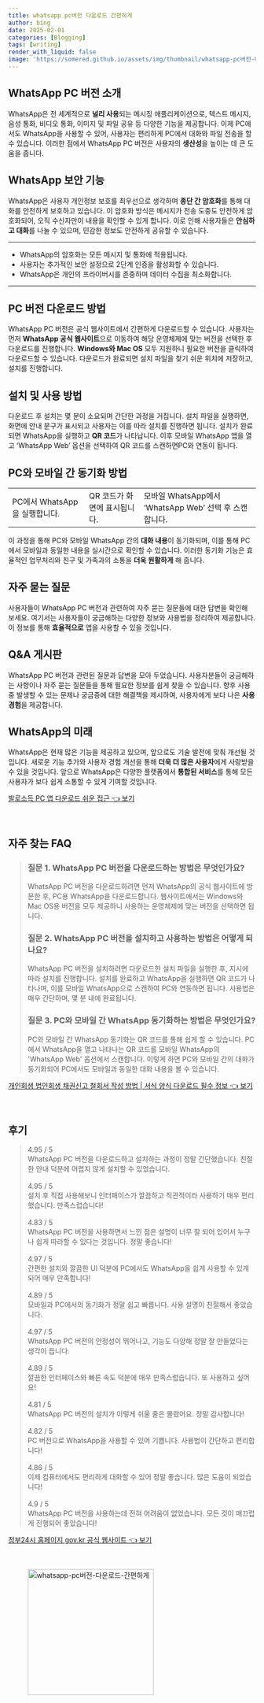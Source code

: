 ```yaml
---
title: whatsapp pc버전 다운로드 간편하게
author: bing
date: 2025-02-01
categories: [Blogging]
tags: [writing]
render_with_liquid: false
image: 'https://somered.github.io/assets/img/thumbnail/whatsapp-pc버전-다운로드-간편하게.webp'
---
```



<h2 id='WhatsApp_PC_버전_소개'>WhatsApp PC 버전 소개</h2>

<p>WhatsApp은 전 세계적으로 <b>널리 사용</b>되는 메시징 애플리케이션으로, 텍스트 메시지, 음성 통화, 비디오 통화, 이미지 및 파일 공유 등 다양한 기능을 제공합니다. 이제 PC에서도 WhatsApp을 사용할 수 있어, 사용자는 편리하게 PC에서 대화와 파일 전송을 할 수 있습니다. 이러한 점에서 WhatsApp PC 버전은 사용자의 <b>생산성</b>을 높이는 데 큰 도움을 줍니다.</p>

<h2 id='WhatsApp_보안_기능'>WhatsApp 보안 기능</h2>

<p>WhatsApp은 사용자 개인정보 보호를 최우선으로 생각하며 <b>종단 간 암호화</b>를 통해 대화를 안전하게 보호하고 있습니다. 이 암호화 방식은 메시지가 전송 도중도 안전하게 암호화되어, 오직 수신자만이 내용을 확인할 수 있게 합니다. 이로 인해 사용자들은 <b>안심하고 대화</b>를 나눌 수 있으며, 민감한 정보도 안전하게 공유할 수 있습니다.</p>

<hr />

<ul>
    <li>WhatsApp의 암호화는 모든 메시지 및 통화에 적용됩니다.</li>
    <li>사용자는 추가적인 보안 설정으로 2단계 인증을 활성화할 수 있습니다.</li>
    <li>WhatsApp은 개인의 프라이버시를 존중하며 데이터 수집을 최소화합니다.</li>
</ul>

<hr />

<h2 id='PC_버전_다운로드_방법'>PC 버전 다운로드 방법</h2>

<p>WhatsApp PC 버전은 공식 웹사이트에서 간편하게 다운로드할 수 있습니다. 사용자는 먼저 <b>WhatsApp 공식 웹사이트</b>으로 이동하여 해당 운영체제에 맞는 버전을 선택한 후 다운로드를 진행합니다. <b>Windows와 Mac OS</b> 모두 지원하니 필요한 버전을 클릭하여 다운로드할 수 있습니다. 다운로드가 완료되면 설치 파일을 찾기 쉬운 위치에 저장하고, 설치를 진행합니다.</p>

<h2 id='설치_및_사용_방법'>설치 및 사용 방법</h2>

<p>다운로드 후 설치는 몇 분이 소요되며 간단한 과정을 거칩니다. 설치 파일을 실행하면, 화면에 안내 문구가 표시되고 사용자는 이를 따라 설치를 진행하면 됩니다. 설치가 완료되면 WhatsApp을 실행하고 <b>QR 코드</b>가 나타납니다. 이후 모바일 WhatsApp 앱을 열고 ‘WhatsApp Web’ 옵션을 선택하여 QR 코드를 스캔하면PC와 연동이 됩니다.</p>

<h2 id='PC와_모바일_간_동기화'>PC와 모바일 간 동기화 방법</h2>

<table>
    <tr>
        <td>PC에서 WhatsApp을 실행합니다.</td>
        <td>QR 코드가 화면에 표시됩니다.</td>
        <td>모바일 WhatsApp에서 ‘WhatsApp Web’ 선택 후 스캔합니다.</td>
    </tr>
</table>

<p>이 과정을 통해 PC와 모바일 WhatsApp 간의 <b>대화 내용</b>이 동기화되며, 이를 통해 PC에서 모바일과 동일한 내용을 실시간으로 확인할 수 있습니다. 이러한 동기화 기능은 효율적인 업무처리와 친구 및 가족과의 소통을 <b>더욱 원활하게</b> 해 줍니다.</p>

<h2 id='자주_묻는_질문'>자주 묻는 질문</h2>

<p>사용자들이 WhatsApp PC 버전과 관련하여 자주 묻는 질문들에 대한 답변을 확인해 보세요. 여기서는 사용자들이 궁금해하는 다양한 정보와 사용법을 정리하여 제공합니다. 이 정보를 통해 <b>효율적으로</b> 앱을 사용할 수 있을 것입니다.</p>

<h2 id='QnA_게시판'>Q&A 게시판</h2>

<p>WhatsApp PC 버전과 관련된 질문과 답변을 모아 두었습니다. 사용자분들이 궁금해하는 사항이나 자주 묻는 질문들을 통해 필요한 정보를 쉽게 찾을 수 있습니다. 향후 사용 중 발생할 수 있는 문제나 궁금증에 대한 해결책을 제시하여, 사용자에게 보다 나은 <b>사용 경험</b>을 제공합니다.</p>

<h2 id='WhatsApp의_미래'>WhatsApp의 미래</h2>

<p>WhatsApp은 현재 많은 기능을 제공하고 있으며, 앞으로도 기술 발전에 맞춰 개선될 것입니다. 새로운 기능 추가와 사용자 경험 개선을 통해 <b>더욱 더 많은 사용자</b>에게 사랑받을 수 있을 것입니다. 앞으로 WhatsApp은 다양한 플랫폼에서 <b>통합된 서비스</b>를 통해 모든 사용자가 보다 쉽게 소통할 수 있게 기여할 것입니다.</p>


<p><a class="click-button" title="발로소득 PC 앱 다운로드 쉬운 접근" href="https://somered.github.io/posts/%EB%B0%9C%EB%A1%9C%EC%86%8C%EB%93%9D-PC-%EC%95%B1-%EB%8B%A4%EC%9A%B4%EB%A1%9C%EB%93%9C-%EC%89%AC%EC%9A%B4-%EC%A0%91%EA%B7%BC/" rel="dofollow">발로소득 PC 앱 다운로드 쉬운 접근 👈 보기</a></p><br>
<h2 id='자주_찾는_FAQ'>자주 찾는 FAQ</h2>
<div itemscope="" itemtype="https://schema.org/FAQPage"> 
<blockquote> 
<div itemscope="" itemprop="mainEntity" itemtype="https://schema.org/Question"> 
<h3 itemprop="name">질문 1. WhatsApp PC 버전을 다운로드하는 방법은 무엇인가요?</h3> 
<div itemscope="" itemprop="acceptedAnswer" itemtype="https://schema.org/Answer"> 
<span itemprop="text"> 
<p>WhatsApp PC 버전을 다운로드하려면 먼저 WhatsApp의 공식 웹사이트에 방문한 후, PC용 WhatsApp을 다운로드합니다. 웹사이트에서는 Windows와 Mac OS용 버전을 모두 제공하니 사용하는 운영체제에 맞는 버전을 선택하면 됩니다.</p> 
</span> 
</div> 
</div> 

<div itemscope="" itemprop="mainEntity" itemtype="https://schema.org/Question"> 
<h3 itemprop="name">질문 2. WhatsApp PC 버전을 설치하고 사용하는 방법은 어떻게 되나요?</h3> 
<div itemscope="" itemprop="acceptedAnswer" itemtype="https://schema.org/Answer"> 
<span itemprop="text"> 
<p>WhatsApp PC 버전을 설치하려면 다운로드한 설치 파일을 실행한 후, 지시에 따라 설치를 진행합니다. 설치를 완료하고 WhatsApp을 실행하면 QR 코드가 나타나며, 이를 모바일 WhatsApp으로 스캔하여 PC와 연동하면 됩니다. 사용법은 매우 간단하며, 몇 분 내에 완료됩니다.</p> 
</span> 
</div> 
</div> 

<div itemscope="" itemprop="mainEntity" itemtype="https://schema.org/Question"> 
<h3 itemprop="name">질문 3. PC와 모바일 간 WhatsApp 동기화하는 방법은 무엇인가요?</h3> 
<div itemscope="" itemprop="acceptedAnswer" itemtype="https://schema.org/Answer"> 
<span itemprop="text"> 
<p>PC와 모바일 간 WhatsApp 동기화는 QR 코드를 통해 쉽게 할 수 있습니다. PC에서 WhatsApp을 열고 나타나는 QR 코드를 모바일 WhatsApp의 'WhatsApp Web' 옵션에서 스캔합니다. 이렇게 하면 PC와 모바일 간의 대화가 동기화되어 PC에서도 모바일과 동일한 대화 내용을 볼 수 있습니다.</p> 
</span> 
</div> 
</div> 

</blockquote> 
</div>
<p><a class="click-button" title="개인회생 법인회생 채권신고 철회서 작성 방법 | 서식 양식 다운로드 필수 정보" href="https://somered.github.io/posts/%EA%B0%9C%EC%9D%B8%ED%9A%8C%EC%83%9D-%EB%B2%95%EC%9D%B8%ED%9A%8C%EC%83%9D-%EC%B1%84%EA%B6%8C%EC%8B%A0%EA%B3%A0-%EC%B2%A0%ED%9A%8C%EC%84%9C-%EC%9E%91%EC%84%B1-%EB%B0%A9%EB%B2%95-%EC%84%9C%EC%8B%9D-%EC%96%91%EC%8B%9D-%EB%8B%A4%EC%9A%B4%EB%A1%9C%EB%93%9C-%ED%95%84%EC%88%98-%EC%A0%95%EB%B3%B4/" rel="dofollow">개인회생 법인회생 채권신고 철회서 작성 방법 | 서식 양식 다운로드 필수 정보 👈 보기</a></p><br>
<h2 id='후기'>후기</h2>
<div itemscope itemtype="https://schema.org/Product">
  <blockquote>
  <div itemprop="review" itemscope itemtype="https://schema.org/Review">
      <div itemprop="reviewRating" itemscope itemtype="https://schema.org/Rating"> <span itemprop="ratingValue">4.95</span> / <span itemprop="bestRating">5</span> </div>
      <span itemprop="reviewBody">WhatsApp PC 버전을 다운로드하고 설치하는 과정이 정말 간단했습니다. 친절한 안내 덕분에 어렵지 않게 설치할 수 있었습니다.</span>
  </div>
  <br>
  <div itemprop="review" itemscope itemtype="https://schema.org/Review">
      <div itemprop="reviewRating" itemscope itemtype="https://schema.org/Rating"> <span itemprop="ratingValue">4.95</span> / <span itemprop="bestRating">5</span> </div>
      <span itemprop="reviewBody">설치 후 직접 사용해보니 인터페이스가 깔끔하고 직관적이라 사용하기 매우 편리했습니다. 만족스럽습니다!</span>
  </div>
  <br>
  <div itemprop="review" itemscope itemtype="https://schema.org/Review">
      <div itemprop="reviewRating" itemscope itemtype="https://schema.org/Rating"> <span itemprop="ratingValue">4.83</span> / <span itemprop="bestRating">5</span> </div>
      <span itemprop="reviewBody">WhatsApp PC 버전을 사용하면서 느낀 점은 설명이 너무 잘 되어 있어서 누구나 쉽게 따라할 수 있다는 것입니다. 정말 좋습니다!</span>
  </div>
  <br>
  <div itemprop="review" itemscope itemtype="https://schema.org/Review">
      <div itemprop="reviewRating" itemscope itemtype="https://schema.org/Rating"> <span itemprop="ratingValue">4.97</span> / <span itemprop="bestRating">5</span> </div>
      <span itemprop="reviewBody">간편한 설치와 깔끔한 UI 덕분에 PC에서도 WhatsApp을 쉽게 사용할 수 있게 되어 매우 만족합니다!</span>
  </div>
  <br>
  <div itemprop="review" itemscope itemtype="https://schema.org/Review">
      <div itemprop="reviewRating" itemscope itemtype="https://schema.org/Rating"> <span itemprop="ratingValue">4.89</span> / <span itemprop="bestRating">5</span> </div>
      <span itemprop="reviewBody">모바일과 PC에서의 동기화가 정말 쉽고 빠릅니다. 사용 설명이 친절해서 좋았습니다.</span>
  </div>
  <br>
  <div itemprop="review" itemscope itemtype="https://schema.org/Review">
      <div itemprop="reviewRating" itemscope itemtype="https://schema.org/Rating"> <span itemprop="ratingValue">4.97</span> / <span itemprop="bestRating">5</span> </div>
      <span itemprop="reviewBody">WhatsApp PC 버전의 안정성이 뛰어나고, 기능도 다양해 정말 잘 만들었다는 생각이 듭니다.</span>
  </div>
  <br>
  <div itemprop="review" itemscope itemtype="https://schema.org/Review">
      <div itemprop="reviewRating" itemscope itemtype="https://schema.org/Rating"> <span itemprop="ratingValue">4.89</span> / <span itemprop="bestRating">5</span> </div>
      <span itemprop="reviewBody">깔끔한 인터페이스와 빠른 속도 덕분에 매우 만족스럽습니다. 또 사용하고 싶어요!</span>
  </div>
  <br>
  <div itemprop="review" itemscope itemtype="https://schema.org/Review">
      <div itemprop="reviewRating" itemscope itemtype="https://schema.org/Rating"> <span itemprop="ratingValue">4.81</span> / <span itemprop="bestRating">5</span> </div>
      <span itemprop="reviewBody">WhatsApp PC 버전의 설치가 이렇게 쉬울 줄은 몰랐어요. 정말 감사합니다!</span>
  </div>
  <br>
  <div itemprop="review" itemscope itemtype="https://schema.org/Review">
      <div itemprop="reviewRating" itemscope itemtype="https://schema.org/Rating"> <span itemprop="ratingValue">4.82</span> / <span itemprop="bestRating">5</span> </div>
      <span itemprop="reviewBody">PC 버전으로 WhatsApp을 사용할 수 있어 기쁩니다. 사용법이 간단하고 편리합니다!</span>
  </div>
  <br>
  <div itemprop="review" itemscope itemtype="https://schema.org/Review">
      <div itemprop="reviewRating" itemscope itemtype="https://schema.org/Rating"> <span itemprop="ratingValue">4.86</span> / <span itemprop="bestRating">5</span> </div>
      <span itemprop="reviewBody">이제 컴퓨터에서도 편리하게 대화할 수 있어 정말 좋습니다. 많은 도움이 되었습니다!</span>
  </div>
  <br>
  <div itemprop="review" itemscope itemtype="https://schema.org/Review">
      <div itemprop="reviewRating" itemscope itemtype="https://schema.org/Rating"> <span itemprop="ratingValue">4.9</span> / <span itemprop="bestRating">5</span> </div>
      <span itemprop="reviewBody">WhatsApp PC 버전을 사용하는데 전혀 어려움이 없었습니다. 모든 것이 매끄럽게 진행되어 좋았습니다!</span>
  </div>
  </blockquote>
</div>
<p><a class="click-button" title="정부24시 홈페이지 gov.kr 공식 웹사이트" href="https://somered.github.io/posts/%EC%A0%95%EB%B6%8024%EC%8B%9C-%ED%99%88%ED%8E%98%EC%9D%B4%EC%A7%80-gov.kr-%EA%B3%B5%EC%8B%9D-%EC%9B%B9%EC%82%AC%EC%9D%B4%ED%8A%B8/" rel="dofollow">정부24시 홈페이지 gov.kr 공식 웹사이트 👈 보기</a></p><br>
<figure class="image"><img src="https://somered.github.io/assets/img/thumbnail/whatsapp-pc버전-다운로드-간편하게.webp" alt="whatsapp-pc버전-다운로드-간편하게" width="256" height="256"></figure>